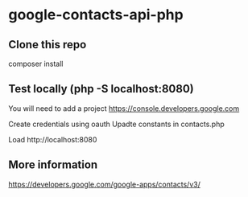 # google-contacts-api-php

## Clone this repo
composer install

## Test locally (php -S localhost:8080)
You will need to add a project 
https://console.developers.google.com

Create credentials using oauth
Upadte constants in contacts.php

Load http://localhost:8080

## More information
https://developers.google.com/google-apps/contacts/v3/
